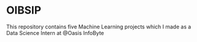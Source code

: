 # OIBSIP
This repository contains five Machine Learning projects which I made as a Data Science Intern at @Oasis InfoByte

